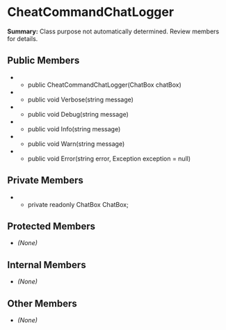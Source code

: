 # CheatCommandChatLogger

**Summary:** Class purpose not automatically determined. Review members for details.

## Public Members
- - public CheatCommandChatLogger(ChatBox chatBox)
- - public void Verbose(string message)
- - public void Debug(string message)
- - public void Info(string message)
- - public void Warn(string message)
- - public void Error(string error, Exception exception = null)

## Private Members
- - private readonly ChatBox ChatBox;

## Protected Members
- *(None)*

## Internal Members
- *(None)*

## Other Members
- *(None)*
